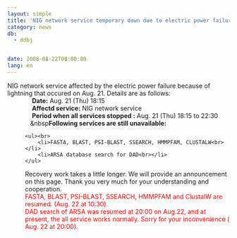 ```yaml
---
layout: simple
title: 'NIG network service temporary down due to electric power failure.'
category: news
db:
  - ddbj


date: 2008-08-22T00:00:00
lang: en
---
```


<html>NIG network service affected by the electric power failure because of lightning that occured on Aug. 21. Details are as follows:<dd>    <b>Date:</b> Aug. 21 (Thu) 18:15
<dd>    <b>Affectd service:</b> NIG network service
<dd>    <b>Period when all services stopped :</b> Aug. 21 (Thu) 18:15 to 22:30
<dd>   &amp;nbsp<b>Following services are still unavailable:</b><br>

    <ul><br>
        <li>FASTA, BLAST, PSI-BLAST, SSEARCH, HMMPFAM, CLUSTALW<br></li>
        <li>ARSA database search for DAD<br></li>
    </ul>
<dd>Recovery work takes a little longer. We will provide an announcement on this page. Thank you very much for your understanding and cooperation.
<dd>
    <font color="#ff0000">
<dd>FASTA, BLAST, PSI-BLAST, SSEARCH, HMMPFAM and ClustalW are resumed. (Aug. 22 at 10:30).</dd>
</font>
<dd>
    <font color="#ff0000">DAD search of ARSA was resumed at 20:00 on Aug.22, and at present, the all service works normally. Sorry for your inconvenience ( Aug. 22 at 20:00).</font>
</dd>
</dd>
</dd>
</dd>
</dd>
</dd>
</dd>
</html>
